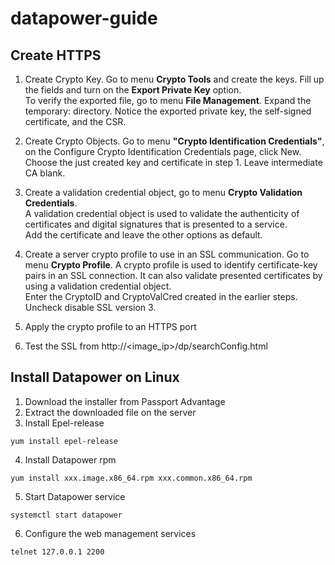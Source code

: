 # datapower-guide

## Create HTTPS  
  
  1. Create Crypto Key. Go to menu **Crypto Tools** and create the keys. Fill up the fields and turn on the **Export Private Key** option.  
  To verify the exported file, go to menu **File Management**. Expand the temporary: directory. Notice the exported private key, the self-signed certificate, and the CSR.  
    
  2. Create Crypto Objects. Go to menu **"Crypto Identification Credentials"**, on the Configure Crypto Identification Credentials page, click New.  
     Choose the just created key and certificate in step 1. Leave intermediate CA blank.  
     
  3. Create a validation credential object, go to menu **Crypto Validation Credentials**.  
     A validation credential object is used to validate the authenticity of certificates and digital signatures that is presented to a service.  
     Add the certificate and leave the other options as default.  
     
  4. Create a server crypto profile to use in an SSL communication. Go to menu **Crypto Profile**.
     A crypto profile is used to identify certificate-key pairs in an SSL connection. It can also validate presented certificates by using a validation credential object.  
     Enter the CryptoID and CryptoValCred created in the earlier steps. Uncheck disable SSL version 3.  
     
  5. Apply the crypto profile to an HTTPS port  
  6. Test the SSL from http://<image_ip>/dp/searchConfig.html  

## Install Datapower on Linux
  
  1. Download the installer from Passport Advantage
  2. Extract the downloaded file on the server 
  3. Install Epel-release
```
yum install epel-release
```
  4. Install Datapower rpm 
```
yum install xxx.image.x86_64.rpm xxx.common.x86_64.rpm
```
  5. Start Datapower service
```
systemctl start datapower
```
  6. Configure the web management services
```
telnet 127.0.0.1 2200
```

     
     
     
